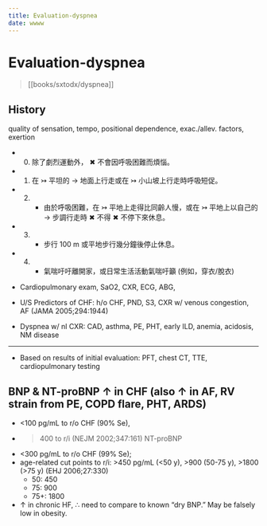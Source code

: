 ```yaml
---
title: Evaluation-dyspnea
date: wwww
---
```


# Evaluation-dyspnea

> [[books/sxtodx/dyspnea]]

## History

quality of sensation, tempo, positional dependence, exac./allev. factors, exertion

- 0. 除了劇烈運動外， ✖ 不會因呼吸困難而煩惱。
- 1. 在 ↣ 平坦的 → 地面上行走或在 ↣ 小山坡上行走時呼吸短促。
- 2. - 由於呼吸困難，在 ↣ 平地上走得比同齡人慢，或在 ↣ 平地上以自己的 → 步調行走時 ✖ 不得 ✖ 不停下來休息。
- 3. - 步行 100 m 或平地步行幾分鐘後停止休息。
- 4. - 氣喘吁吁離開家，或日常生活活動氣喘吁籲 (例如，穿衣/脫衣)

- Cardiopulmonary exam, SaO2, CXR, ECG, ABG,
- U/S Predictors of CHF: h/o CHF, PND, S3, CXR w/ venous congestion, AF (JAMA 2005;294:1944)
- Dyspnea w/ nl CXR: CAD, asthma, PE, PHT, early ILD, anemia, acidosis, NM disease

---

- Based on results of initial evaluation: PFT, chest CT, TTE, cardiopulmonary testing

## BNP & NT-proBNP ↑ in CHF (also ↑ in AF, RV strain from PE, COPD flare, PHT, ARDS)

- <100 pg/mL to r/o CHF (90% Se),
- > 400 to r/i (NEJM 2002;347:161) NT-proBNP
- <300 pg/mL to r/o CHF (99% Se);
- age-related cut points to r/i: >450 pg/mL (<50 y), >900 (50-75 y), >1800 (>75 y) (EHJ 2006;27:330)
  - 50: 450
  - 75: 900
  - 75+: 1800
- ↑ in chronic HF, ∴ need to compare to known “dry BNP.” May be falsely low in obesity.
